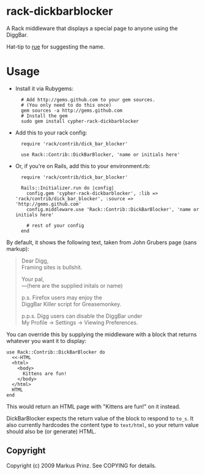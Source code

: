 # rack-dickbarblocker

A Rack middleware that displays a special page to anyone using the DiggBar.

Hat-tip to [rue](http://github.com/rue) for suggesting the name.

# Usage

* Install it via Rubygems:

        # Add http://gems.github.com to your gem sources.
        # (You only need to do this once)
        gem sources -a http://gems.github.com
        # Install the gem
        sudo gem install cypher-rack-dickbarblocker

* Add this to your rack config:

        require 'rack/contrib/dick_bar_blocker'
        
        use Rack::Contrib::DickBarBlocker, 'name or initials here'

* Or, if you're on Rails, add this to your environment.rb:

        require 'rack/contrib/dick_bar_blocker'
        
        Rails::Initializer.run do |config|
          config.gem 'cypher-rack-dickbarblocker', :lib => 'rack/contrib/dick_bar_blocker', :source => 'http://gems.github.com'
          config.middleware.use 'Rack::Contrib::DickBarBlocker', 'name or initials here'
          
          # rest of your config
        end

By default, it shows the following text, taken from John Grubers page (sans markup):

> Dear Digg,  
> Framing sites is bullshit.
>
> Your pal,  
> —(here are the supplied initals or name)
>
> p.s. Firefox users may enjoy the  
> DiggBar Killer script for Greasemonkey.
>
> p.p.s. Digg users can disable the DiggBar under  
> My Profile → Settings → Viewing Preferences.

You can override this by supplying the middleware with a block that returns whatever you want it to display:

    use Rack::Contrib::DickBarBlocker do
      <<-HTML
      <html>
        <body>
          Kittens are fun!
        </body>
      </html>
      HTML
    end

This would return an HTML page with "Kittens are fun!" on it instead.

DickBarBlocker expects the return value of the block to respond to `to_s`.
It also currently hardcodes the content type to `text/html`, so your return value should also be (or generate) HTML.

## Copyright

Copyright (c) 2009 Markus Prinz. See COPYING for details.
